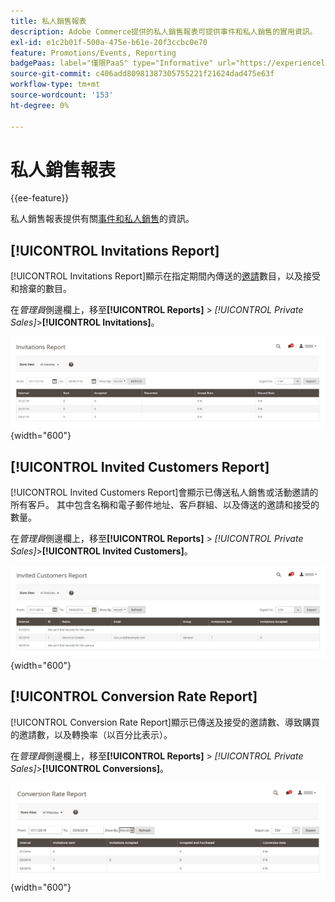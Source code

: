 ```yaml
---
title: 私人銷售報表
description: Adobe Commerce提供的私人銷售報表可提供事件和私人銷售的實用資訊。
exl-id: e1c2b01f-500a-475e-b61e-20f3ccbc0e70
feature: Promotions/Events, Reporting
badgePaas: label="僅限PaaS" type="Informative" url="https://experienceleague.adobe.com/zh-hant/docs/commerce/user-guides/product-solutions" tooltip="僅適用於雲端專案(Adobe管理的PaaS基礎結構)和內部部署專案的Adobe Commerce 。"
source-git-commit: c406add80981387305755221f21624dad475e63f
workflow-type: tm+mt
source-wordcount: '153'
ht-degree: 0%

---
```


# 私人銷售報表

{{ee-feature}}

私人銷售報表提供有關[事件和私人銷售](../merchandising-promotions/events-private-sales.md)的資訊。

## [!UICONTROL Invitations Report]

[!UICONTROL Invitations Report]顯示在指定期間內傳送的[邀請](../merchandising-promotions/invitations.md)數目，以及接受和捨棄的數目。

在&#x200B;_管理員_&#x200B;側邊欄上，移至&#x200B;**[!UICONTROL Reports]** > _[!UICONTROL Private Sales]_>**[!UICONTROL Invitations]**。

![邀請報告](./assets/private-sales-invitations.png){width="600"}

## [!UICONTROL Invited Customers Report]

[!UICONTROL Invited Customers Report]會顯示已傳送私人銷售或活動邀請的所有客戶。 其中包含名稱和電子郵件地址、客戶群組、以及傳送的邀請和接受的數量。

在&#x200B;_管理員_&#x200B;側邊欄上，移至&#x200B;**[!UICONTROL Reports]** > _[!UICONTROL Private Sales]_>**[!UICONTROL Invited Customers]**。

![受邀客戶報告](./assets/private-sales-invited-customers.png){width="600"}

## [!UICONTROL Conversion Rate Report]

[!UICONTROL Conversion Rate Report]顯示已傳送及接受的邀請數、導致購買的邀請數，以及轉換率（以百分比表示）。

在&#x200B;_管理員_&#x200B;側邊欄上，移至&#x200B;**[!UICONTROL Reports]** > _[!UICONTROL Private Sales]_>**[!UICONTROL Conversions]**。

![轉換率報表](./assets/private-sales-conversions.png){width="600"}
